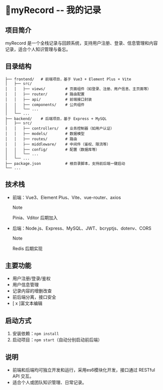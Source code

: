 # 📝myRecord -- 我的记录

## 项目简介
myRecord 是一个全栈记录与回顾系统，支持用户注册、登录、信息管理和内容记录，适合个人知识管理与备忘。

## 目录结构
```
├── frontend/   # 前端项目，基于 Vue3 + Element Plus + Vite
│   ├── src/
│   │   ├── views/         # 页面组件（如登录、注册、用户信息、主页面等）
│   │   ├── router/        # 路由配置
│   │   ├── api/           # 前端接口封装
│   │   ├── components/    # 公共组件
│   │   └── ...
│   └── ...
├── backend/    # 后端项目，基于 Express + MySQL
│   ├── src/
│   │   ├── controllers/   # 业务控制器（如用户认证）
│   │   ├── models/        # 数据模型
│   │   ├── routes/        # 路由
│   │   ├── middleware/    # 中间件（鉴权、限流等）
│   │   ├── config/        # 配置（数据库等）
│   │   └── ...
│   └── ...
├── package.json           # 根目录脚本，支持前后端一键启动
└── ...
```

## 技术栈
- 前端：Vue3、Element Plus、Vite、vue-router、axios

  > [!NOTE]
  >
  > Pinia、Vditor 后期加入

- 后端：Node.js、Express、MySQL、JWT、bcryptjs、dotenv、CORS

  > [!NOTE]
  >
  > Redis 后期实现

## 主要功能

- 用户注册/登录/鉴权
- 用户信息管理
- 记录内容的增删改查
- 前后端分离，接口安全
- [ x ]富文本编辑

## 启动方式
1. 安装依赖：`npm install`
2. 启动项目：`npm start`（自动分别启动前后端）

## 说明
- 前端和后端均可独立开发和运行，采用es6模块化开发，接口通过 RESTful API 交互。
- 适合个人或团队知识管理、日常记录。
